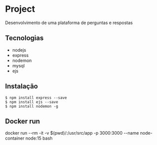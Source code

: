 # Project

Desenvolvimento de uma plataforma de perguntas e respostas

## Tecnologias

- nodejs
- express
- nodemon
- mysql
- ejs


## Instalação 
```
$ npm install express --save
$ npm install ejs --save
$ npm install nodemon -g
```

## Docker run
docker run --rm -it -v $(pwd)/:/usr/src/app -p 3000:3000 --name node-container node:15 bash